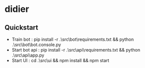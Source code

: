 # didier

## Quickstart
- Train bot : pip install -r .\src\bot\requirements.txt && python .\src\bot\bot.console.py
- Start bot api : pip install -r .\src\api\requirements.txt && python .\src\api\app.py
- Start UI : cd .\src\ui && npm install && npm start